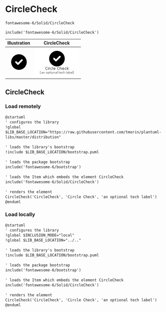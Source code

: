 # CircleCheck


```text
fontawesome-6/Solid/CircleCheck
```

```text
include('fontawesome-6/Solid/CircleCheck')
```



| Illustration | CircleCheck |
| :---: | :---: |
| ![illustration for Illustration](../../fontawesome-6/Solid/CircleCheck.png) | ![illustration for CircleCheck](../../fontawesome-6/Solid/CircleCheck.Local.png) |




## CircleCheck

### Load remotely
```plantuml
@startuml
' configures the library
!global $LIB_BASE_LOCATION="https://raw.githubusercontent.com/tmorin/plantuml-libs/master/distribution"

' loads the library's bootstrap
!include $LIB_BASE_LOCATION/bootstrap.puml

' loads the package bootstrap
include('fontawesome-6/bootstrap')

' loads the Item which embeds the element CircleCheck
include('fontawesome-6/Solid/CircleCheck')

' renders the element
CircleCheck('CircleCheck', 'Circle Check', 'an optional tech label')
@enduml
```

### Load locally
```plantuml
@startuml
' configures the library
!global $INCLUSION_MODE="local"
!global $LIB_BASE_LOCATION="../.."

' loads the library's bootstrap
!include $LIB_BASE_LOCATION/bootstrap.puml

' loads the package bootstrap
include('fontawesome-6/bootstrap')

' loads the Item which embeds the element CircleCheck
include('fontawesome-6/Solid/CircleCheck')

' renders the element
CircleCheck('CircleCheck', 'Circle Check', 'an optional tech label')
@enduml
```

